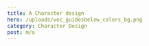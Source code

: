 ```yaml
---
title: A Character design
hero: /uploads/vec_guidesbelow_colors_bg.png
category: Character Design
post: m/a
---
```

